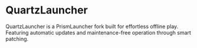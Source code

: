 # QuartzLauncher
QuartzLauncher is a PrismLauncher fork built for effortless offline play. Featuring automatic updates and maintenance-free operation through smart patching.
